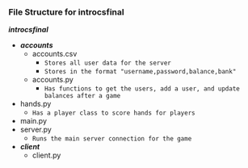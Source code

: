### File Structure for introcsfinal ###

***introcsfinal***
+ ***accounts***
	+ accounts.csv
		+ `Stores all user data for the server`
		+ `Stores in the format "username,password,balance,bank"`
	+ accounts.py
		+ `Has functions to get the users, add a user, and update balances after a game`
+ hands.py
	+ `Has a player class to score hands for players`
+ main.py
+ server.py
	+ `Runs the main server connection for the game`
+ ***client***
	+ client.py
